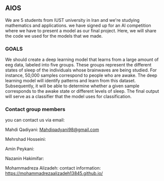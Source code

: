 ## AIOS
We are 5 students from IUST university in Iran and we're studying mathematics and applications. we have signed up for an AI competition where we have to present a model as our final project. Here, we will share the code we used for the models that we made. 
### GOALS
We should create a deep learning model that learns from a large amount of eeg data, labeled into five groups. These groups represent the different states of sleep of the individuals whose brainwaves are being studied. For instance, 50,000 samples correspond to people who are awake.
The deep learning model will identify patterns and learn from this dataset. Subsequently, it will be able to determine whether a given sample corresponds to the awake state or different levels of sleep. The final output will serve as a classifier that the model uses for classification.
### Contact group members
you can contact us via email: 

Mahdi Qadiyani: Mahdiqadyani98@gmail.com

Mehrshad Hosseini: 

Amin Peykani: 

Nazanin Hakimifar: 

Mohammadreza Alizadeh: contact information: https://mohammadrezaalizadeh13845.github.io/
